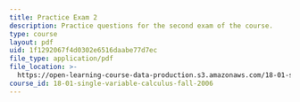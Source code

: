 ```yaml
---
title: Practice Exam 2
description: Practice questions for the second exam of the course.
type: course
layout: pdf
uid: 1f1292067f4d0302e6516daabe77d7ec
file_type: application/pdf
file_location: >-
  https://open-learning-course-data-production.s3.amazonaws.com/18-01-single-variable-calculus-fall-2006/1f1292067f4d0302e6516daabe77d7ec_prexam2b.pdf
course_id: 18-01-single-variable-calculus-fall-2006
---
```

